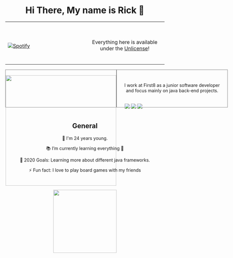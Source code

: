 <h1 align="center">Hi There, My name is Rick 👋</h1>
<table width="100%"> 
  <tr>
  <td width="50%">
      
&nbsp; <br> [![Spotify](https://novatorem.vercel.app/api/spotify)](https://open.spotify.com/user/omnitenebris)

  </td>
  <td width="50%">

<br><p align="center">Everything here is available under the [Unlicense](https://choosealicense.com/licenses/unlicense/)!
            <br><br>
        </p>
    </td>
</table>

<div style="display: flex; height: 120px">
    <div style="flex: 1; border: 1px solid gray">
        &nbsp;
        <div style="width: 350px; margin: auto;">
            <a style="text-align: center; display:inline-block; margin: auto;" id="spotify" href="https://open.spotify.com/user/1130788269" title="Go to spotify">
            <img src="https://novatorem.rickvanberlo.vercel.app/api/spotify.py" width="350"/>
        </a>
        </div>
    </div>
    <div style="flex: 1; border: 1px solid gray">
        <div style="width: 350px; margin: auto;">
            <p style="text-align: center; padding: 26px 20px; height: 10px;">
                I work at First8 as a junior software developer and focus mainly on java back-end projects.
            </p>
            <br>
            <div style="margin: auto; width: 300px">
                <a style="" href="https://rickvanberlo.nl/" title="LinkedIn"><img src="https://img.shields.io/badge/linked-in-100?style=flat-square&logo=linkedin&logoColor=white&color=blue"/></a>
                <a style="" href="https://mailhide.io/e/9xfzZ" title="Email"><img src="https://img.shields.io/badge/email-reveal-2a8?style=flat-square&logo=gmail&logoColor=white"/></a>
                <a style="" href="https://github.com/RickvanBerlo/Mercury" title="github"><img src="https://badges.pufler.dev/visits/RickvanBerlo/Mercury?logo=GitHub&label=github%20visits&color=336699&logoColor=white&style=flat-square"/></a>
            </div>
        </div>
    </div>
</div>

<br/>
<h2 align="center">General</h2>

<p align="center">👴 I'm 24 years young.</p>
<p align="center">📚 I’m currently learning everything 🤣</p>
<p align="center">🥅 2020 Goals: Learning more about different java frameworks.</p>
<p align="center">⚡ Fun fact: I love to play board games with my friends</p>

<br/>
<br/>


<div align="center">
    <a href="https://rickvanberlo.nl/" title="Go to personal website">
        <img src="https://img.shields.io/website?label=personal_page&style=for-the-badge&url=https://rickvanberlo.nl/" width="200"/>
    </a>
</div>
